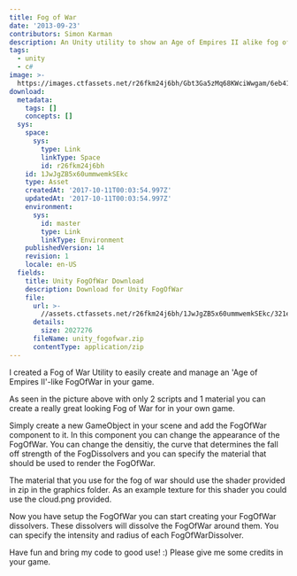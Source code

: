 ```yaml
---
title: Fog of War
date: '2013-09-23'
contributors: Simon Karman
description: An Unity utility to show an Age of Empires II alike fog of war in your game.
tags:
  - unity
  - c#
image: >-
  https://images.ctfassets.net/r26fkm24j6bh/Gbt3Ga5zMq68KWciWwgam/6eb4116f9766064f3f7f58374f9900d3/unity_fogofwar.png
download:
  metadata:
    tags: []
    concepts: []
  sys:
    space:
      sys:
        type: Link
        linkType: Space
        id: r26fkm24j6bh
    id: 1JwJgZB5x60ummwemkSEkc
    type: Asset
    createdAt: '2017-10-11T00:03:54.997Z'
    updatedAt: '2017-10-11T00:03:54.997Z'
    environment:
      sys:
        id: master
        type: Link
        linkType: Environment
    publishedVersion: 14
    revision: 1
    locale: en-US
  fields:
    title: Unity FogOfWar Download
    description: Download for Unity FogOfWar
    file:
      url: >-
        //assets.ctfassets.net/r26fkm24j6bh/1JwJgZB5x60ummwemkSEkc/321edc43325c2953e93fad95a09b0323/unity_fogofwar.zip
      details:
        size: 2027276
      fileName: unity_fogofwar.zip
      contentType: application/zip
---
```


I created a Fog of War Utility to easily create and manage an 'Age of Empires II'-like FogOfWar in your game.

As seen in the picture above with only 2 scripts and 1 material you can create a really great looking Fog of War for in your own game.

Simply create a new GameObject in your scene and add the FogOfWar component to it. In this component you can change the appearance of the FogOfWar. You can change the densitiy, the curve that determines the fall off strength of the FogDissolvers and you can specify the material that should be used to render the FogOfWar.

The material that you use for the fog of war should use the shader provided in zip in the graphics folder. As an example texture for this shader you could use the cloud.png provided.

Now you have setup the FogOfWar you can start creating your FogOfWar dissolvers. These dissolvers will dissolve the FogOfWar around them. You can specify the intensity and radius of each FogOfWarDissolver.

Have fun and bring my code to good use! :) Please give me some credits in your game.